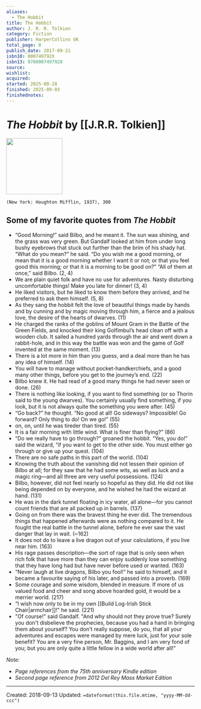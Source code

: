 ```yaml
---
aliases:
  - The Hobbit
title: The Hobbit
author: J. R. R. Tolkien
category: Fiction
publisher: HarperCollins UK
total_page: 0
publish_date: 2017-09-21
isbn10: 000749792X
isbn13: 9780007497928
source:
wishlist:
acquired:
started: 2025-08-28
finished: 2025-09-03
finishednotes:
---
```

# *The Hobbit* by [[J.R.R. Tolkien]]

<img src="http://books.google.com/books/content?id=xpfPHDFrEFQC&printsec=frontcover&img=1&zoom=1&source=gbs_api" width=150>

`(New York: Houghton Mifflin, 1937), 300`

## Some of my favorite quotes from *The Hobbit*
- “Good Morning!” said Bilbo, and he meant it. The sun was shining, and the grass was very green. But Gandalf looked at him from under long bushy eyebrows that stuck out further than the brim of his shady hat. “What do you mean?” he said. “Do you wish me a good morning, or mean that it is a good morning whether I want it or not; or that you feel good this morning; or that it is a morning to be good on?” “All of them at once,” said Bilbo. (2, 4)
- We are plain quiet folk and have no use for adventures. Nasty disturbing uncomfortable things! Make you late for dinner! (3, 4)
- He liked visitors, but he liked to know them before they arrived, and he preferred to ask them himself. (5, 8)
- As they sang the hobbit felt the love of beautiful things made by hands and by cunning and by magic moving through him, a fierce and a jealous love, the desire of the hearts of dwarves. (11)
- He charged the ranks of the goblins of Mount Gram in the Battle of the Green Fields, and knocked their king Golfimbul’s head clean off with a wooden club. It sailed a hundred yards through the air and went down a rabbit-hole, and in this way the battle was won and the game of Golf invented at the same moment. (13)
- There is a lot more in him than you guess, and a deal more than he has any idea of himself. (14)
- You will have to manage without pocket-handkerchiefs, and a good many other things, before you get to the journey’s end. (22)
- Bilbo knew it. He had read of a good many things he had never seen or done. (26)
- There is nothing like looking, if you want to find something (or so Thorin said to the young dwarves). You certainly usually find something, if you look, but it is not always quite the something you were after. (45)
- “Go back?” he thought. “No good at all! Go sideways? Impossible! Go forward? Only thing to do! On we go!” (55)
- on, on, until he was tireder than tired. (55)
- It is a fair morning with little wind. What is finer than flying?” (86)
- “Do we really have to go through?” groaned the hobbit. “Yes, you do!” said the wizard, “if you want to get to the other side. You must either go through or give up your quest. (104)
- There are no safe paths in this part of the world. (104)
- Knowing the truth about the vanishing did not lessen their opinion of Bilbo at all; for they saw that he had some wits, as well as luck and a magic ring—and all three are very useful possessions. (124)
- Bilbo, however, did not feel nearly so hopeful as they did. He did not like being depended on by everyone, and he wished he had the wizard at hand. (131)
- He was in the dark tunnel floating in icy water, all alone—for you cannot count friends that are all packed up in barrels. (137)
- Going on from there was the bravest thing he ever did. The tremendous things that happened afterwards were as nothing compared to it. He fought the real battle in the tunnel alone, before he ever saw the vast danger that lay in wait. (~162)
- It does not do to leave a live dragon out of your calculations, if you live near him. (163)
- His rage passes description—the sort of rage that is only seen when rich folk that have more than they can enjoy suddenly lose something that they have long had but have never before used or wanted. (163)
- “Never laugh at live dragons, Bilbo you fool!” he said to himself, and it became a favourite saying of his later, and passed into a proverb. (169)
- Some courage and some wisdom, blended in measure. If more of us valued food and cheer and song above hoarded gold, it would be a merrier world. (217)
- “I wish now only to be in my own [[Build Log-Irish Stick Chair|armchair]]!” he said. (221)
- "Of course!" said Gandalf. "And why should not they prove true? Surely you don't disbelieve the prophecies, because you had a hand in bringing them about yourself? You don't really suppose, do you, that all your adventures and escapes were managed by mere luck, just for your sole benefit? You are a very fine person, Mr. Baggins, and I am very fond of you; but you are only quite a little fellow in a wide world after all!" 


*Note:* 
- *Page references from the 75th anniversary Kindle edition*
- *Second page reference from 2012 Del Rey Mass Market Edition*



---
Created: 2018-09-13
Updated: `=dateformat(this.file.mtime, "yyyy-MM-dd-ccc")`

